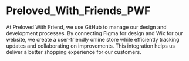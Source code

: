 # Preloved_With_Friends_PWF
At Preloved With Friend, we use GitHub to manage our design and development processes. By connecting Figma for design and Wix for our website, we create a user-friendly online store while efficiently tracking updates and collaborating on improvements. This integration helps us deliver a better shopping experience for our customers.
